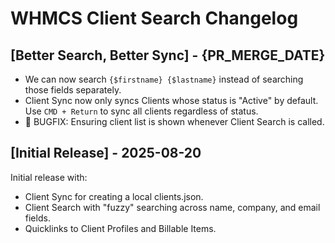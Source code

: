 # WHMCS Client Search Changelog

## [Better Search, Better Sync] - {PR_MERGE_DATE}

- We can now search `{$firstname} {$lastname}` instead of searching those fields separately.
- Client Sync now only syncs Clients whose status is "Active" by default. Use `CMD + Return` to sync all clients regardless of status.
- 🐞 BUGFIX: Ensuring client list is shown whenever Client Search is called.

## [Initial Release] - 2025-08-20

Initial release with:

- Client Sync for creating a local clients.json.
- Client Search with "fuzzy" searching across name, company, and email fields.
- Quicklinks to Client Profiles and Billable Items. 